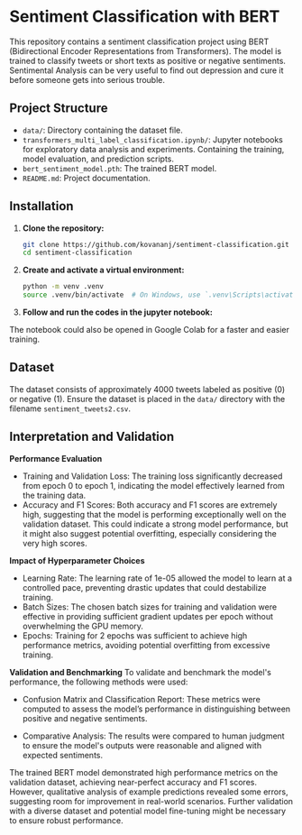 # Sentiment Classification with BERT

This repository contains a sentiment classification project using BERT (Bidirectional Encoder Representations from Transformers). The model is trained to classify tweets or short texts as positive or negative sentiments. Sentimental Analysis can be very useful to find out depression and cure it before someone gets into serious trouble.



## Project Structure

- `data/`: Directory containing the dataset file.
- `transformers_multi_label_classification.ipynb/`: Jupyter notebooks for exploratory data analysis and experiments. Containing the  training, model evaluation, and prediction scripts.
- `bert_sentiment_model.pth`: The trained BERT model.
- `README.md`: Project documentation.

## Installation

1. **Clone the repository:**

    ```bash
    git clone https://github.com/kovananj/sentiment-classification.git
    cd sentiment-classification
    ```

2. **Create and activate a virtual environment:**

    ```bash
    python -m venv .venv
    source .venv/bin/activate  # On Windows, use `.venv\Scripts\activate`
    ```

3. **Follow and run the codes in the jupyter notebook:**

The notebook could also be opened in Google Colab for a faster and easier training.
  

## Dataset

The dataset consists of approximately 4000 tweets labeled as positive (0) or negative (1). Ensure the dataset is placed in the `data/` directory with the filename `sentiment_tweets2.csv`.


## Interpretation and Validation

**Performance Evaluation**

- Training and Validation Loss: The training loss significantly decreased from epoch 0 to epoch 1, indicating the model effectively learned from the training data. 
- Accuracy and F1 Scores: Both accuracy and F1 scores are extremely high, suggesting that the model is performing exceptionally well on the validation dataset. This could indicate a strong model performance, but it might also suggest potential overfitting, especially considering the very high scores.

**Impact of Hyperparameter Choices**
- Learning Rate: The learning rate of 1e-05 allowed the model to learn at a controlled pace, preventing drastic updates that could destabilize training.
- Batch Sizes: The chosen batch sizes for training and validation were effective in providing sufficient gradient updates per epoch without overwhelming the GPU memory.
- Epochs: Training for 2 epochs was sufficient to achieve high performance metrics, avoiding potential overfitting from excessive training.

**Validation and Benchmarking**
To validate and benchmark the model's performance, the following methods were used:

- Confusion Matrix and Classification Report: These metrics were computed to assess the model’s performance in distinguishing between positive and negative sentiments.

- Comparative Analysis: The results were compared to human judgment to ensure the model's outputs were reasonable and aligned with expected sentiments.

The trained BERT model demonstrated high performance metrics on the validation dataset, achieving near-perfect accuracy and F1 scores. However, qualitative analysis of example predictions revealed some errors, suggesting room for improvement in real-world scenarios. Further validation with a diverse dataset and potential model fine-tuning might be necessary to ensure robust performance.

